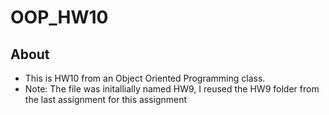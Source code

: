 # OOP_HW10
## About
* This is HW10 from an Object Oriented Programming class.  
* Note: The file was initallially named HW9, I reused the HW9 folder from the last assignment for this assignment
